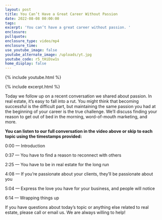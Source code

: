 ```yaml
---
layout: post
title: You Can’t Have a Great Career Without Passion
date: 2022-08-08 00:00:00
tags:
excerpt: 'You can’t have a great career without passion. '
enclosure:
pullquote:
enclosure_type: video/mp4
enclosure_time:
use_youtube_image: false
youtube_alternate_image: /uploads/yt.jpg
youtube_code: r5_tHiDsw1s
home_display: false
---
```

{% include youtube.html %}

{% include excerpt.html %}

Today we follow up on a recent conversation we shared about passion. In real estate, it’s easy to fall into a rut. You might think that becoming successful is the difficult part, but maintaining the same passion you had at the beginning of your career is the true challenge. We’ll discuss finding your reason to get out of bed in the morning, word-of-mouth marketing, and more.&nbsp;

**You can listen to our full conversation in the video above or skip to each topic using the timestamps provided:**

0:00 — Introduction

0:37 — You have to find a reason to reconnect with others

2:25 — You have to be in real estate for the long run

4:08 — If you’re passionate about your clients, they’ll be passionate about you

5:04 — Express the love you have for your business, and people will notice

6:14 — Wrapping things up

If you have questions about today’s topic or anything else related to real estate, please call or email us. We are always willing to help\!&nbsp;